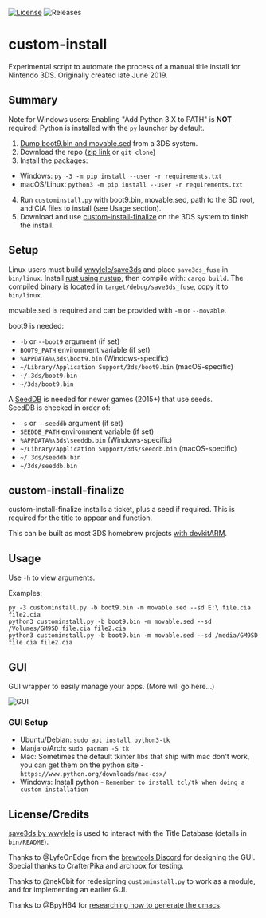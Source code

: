 [![License](https://img.shields.io/badge/License-MIT-blue.svg)]() ![Releases](https://img.shields.io/github/downloads/ihaveamac/custom-install/total.svg)

# custom-install
Experimental script to automate the process of a manual title install for Nintendo 3DS. Originally created late June 2019.

## Summary
Note for Windows users: Enabling "Add Python 3.X to PATH" is **NOT** required! Python is installed with the `py` launcher by default.

1. [Dump boot9.bin and movable.sed](https://ihaveamac.github.io/dump.html) from a 3DS system.
2. Download the repo ([zip link](https://github.com/ihaveamac/custom-install/archive/module-new-gui.zip) or `git clone`)
3. Install the packages:
  * Windows: `py -3 -m pip install --user -r requirements.txt`
  * macOS/Linux: `python3 -m pip install --user -r requirements.txt`
4. Run `custominstall.py` with boot9.bin, movable.sed, path to the SD root, and CIA files to install (see Usage section).
5. Download and use [custom-install-finalize](https://github.com/ihaveamac/custom-install/releases) on the 3DS system to finish the install.

## Setup
Linux users must build [wwylele/save3ds](https://github.com/wwylele/save3ds) and place `save3ds_fuse` in `bin/linux`. Install [rust using rustup](https://www.rust-lang.org/tools/install), then compile with: `cargo build`. The compiled binary is located in `target/debug/save3ds_fuse`, copy it to `bin/linux`.

movable.sed is required and can be provided with `-m` or `--movable`.

boot9 is needed:
* `-b` or `--boot9` argument (if set)
* `BOOT9_PATH` environment variable (if set)
* `%APPDATA%\3ds\boot9.bin` (Windows-specific)
* `~/Library/Application Support/3ds/boot9.bin` (macOS-specific)
* `~/.3ds/boot9.bin`
* `~/3ds/boot9.bin`

A [SeedDB](https://github.com/ihaveamac/3DS-rom-tools/wiki/SeedDB-list) is needed for newer games (2015+) that use seeds.  
SeedDB is checked in order of:
* `-s` or `--seeddb` argument (if set)
* `SEEDDB_PATH` environment variable (if set)
* `%APPDATA%\3ds\seeddb.bin` (Windows-specific)
* `~/Library/Application Support/3ds/seeddb.bin` (macOS-specific)
* `~/.3ds/seeddb.bin`
* `~/3ds/seeddb.bin`

## custom-install-finalize
custom-install-finalize installs a ticket, plus a seed if required. This is required for the title to appear and function.

This can be built as most 3DS homebrew projects [with devkitARM](https://www.3dbrew.org/wiki/Setting_up_Development_Environment).

## Usage
Use `-h` to view arguments.

Examples:
```
py -3 custominstall.py -b boot9.bin -m movable.sed --sd E:\ file.cia file2.cia
python3 custominstall.py -b boot9.bin -m movable.sed --sd /Volumes/GM9SD file.cia file2.cia
python3 custominstall.py -b boot9.bin -m movable.sed --sd /media/GM9SD file.cia file2.cia
```

## GUI
GUI wrapper to easily manage your apps. (More will go here...)

![GUI](https://raw.githubusercontent.com/LyfeOnEdge/custom-install/master/docu/main.png)

### GUI Setup
- Ubuntu/Debian: `sudo apt install python3-tk`
- Manjaro/Arch: `sudo pacman -S tk`
- Mac: Sometimes the default tkinter libs that ship with mac don't work, you can get them on the python site - `https://www.python.org/downloads/mac-osx/`
- Windows: Install python - `Remember to install tcl/tk when doing a custom installation`

## License/Credits
[save3ds by wwylele](https://github.com/wwylele/save3ds) is used to interact with the Title Database (details in `bin/README`).

Thanks to @LyfeOnEdge from the [brewtools Discord](https://brewtools.dev) for designing the GUI. Special thanks to CrafterPika and archbox for testing.

Thanks to @nek0bit for redesigning `custominstall.py` to work as a module, and for implementing an earlier GUI.

Thanks to @BpyH64 for [researching how to generate the cmacs](https://github.com/d0k3/GodMode9/issues/340#issuecomment-487916606).

